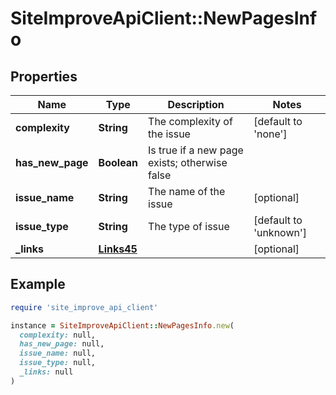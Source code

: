 # SiteImproveApiClient::NewPagesInfo

## Properties

| Name | Type | Description | Notes |
| ---- | ---- | ----------- | ----- |
| **complexity** | **String** | The complexity of the issue | [default to &#39;none&#39;] |
| **has_new_page** | **Boolean** | Is true if a new page exists; otherwise false |  |
| **issue_name** | **String** | The name of the issue | [optional] |
| **issue_type** | **String** | The type of issue | [default to &#39;unknown&#39;] |
| **_links** | [**Links45**](Links45.md) |  | [optional] |

## Example

```ruby
require 'site_improve_api_client'

instance = SiteImproveApiClient::NewPagesInfo.new(
  complexity: null,
  has_new_page: null,
  issue_name: null,
  issue_type: null,
  _links: null
)
```

